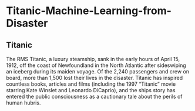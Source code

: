 # Titanic-Machine-Learning-from-Disaster

## Titanic
The RMS Titanic, a luxury steamship, sank in the early hours of April 15, 1912, off the coast of Newfoundland in the North Atlantic after sideswiping an iceberg during its maiden voyage. Of the 2,240 passengers and crew on board, more than 1,500 lost their lives in the disaster. Titanic has inspired countless books, articles and films (including the 1997 “Titanic” movie starring Kate Winslet and Leonardo DiCaprio), and the ships story has entered the public consciousness as a cautionary tale about the perils of human hubris.
